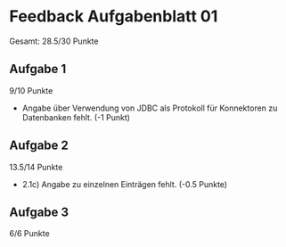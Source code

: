 # Feedback Aufgabenblatt 01
Gesamt: 28.5/30 Punkte

## Aufgabe 1
9/10 Punkte

* Angabe über Verwendung von JDBC als Protokoll für Konnektoren zu Datenbanken fehlt. (-1 Punkt)

## Aufgabe 2
13.5/14 Punkte

* 2.1c) Angabe zu einzelnen Einträgen fehlt. (-0.5 Punkte)

## Aufgabe 3
6/6 Punkte